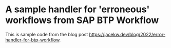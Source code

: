 # A sample handler for 'erroneous' workflows from SAP BTP Workflow

This is sample code from the blog post <https://jacekw.dev/blog/2022/error-handler-for-btp-workflow>.
